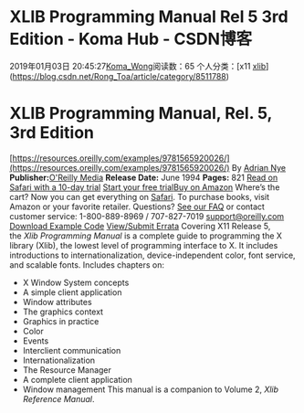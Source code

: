 # XLIB Programming Manual Rel 5 3rd Edition - Koma Hub - CSDN博客
2019年01月03日 20:45:27[Koma_Wong](https://me.csdn.net/Rong_Toa)阅读数：65
个人分类：[x11																[xlib](https://blog.csdn.net/Rong_Toa/article/category/8512049)](https://blog.csdn.net/Rong_Toa/article/category/8511788)
# XLIB Programming Manual, Rel. 5, 3rd Edition
[https://resources.oreilly.com/examples/9781565920026/](https://resources.oreilly.com/examples/9781565920026/)
By [Adrian Nye](http://www.oreillynet.com/pub/au/267)
**Publisher:**[O'Reilly Media](https://www.safaribooksonline.com/library/publisher/oreilly-media-inc/?utm_medium=referral&utm_campaign=publisher&utm_source=oreilly&utm_content=catalog&utm_content=catalog)
**Release Date:** June 1994
**Pages:** 821
[Read on Safari with a 10-day trial](https://www.safaribooksonline.com/library/view/xlib-programming-manual/9780596806187/?utm_medium=referral&utm_campaign=publisher&utm_source=oreilly&utm_content=buybox)
[Start your free trial](https://www.safaribooksonline.com/library/view/xlib-programming-manual/9780596806187/?utm_medium=referral&utm_campaign=publisher&utm_source=oreilly&utm_content=buybox)[Buy on Amazon](https://www.amazon.com/_/dp/1565920023?tag=oreilly20-20)
Where’s the cart? Now you can get everything on [Safari](https://www.safaribooksonline.com/?utm_medium=content&utm_source=oreilly.com&utm_campaign=lgen&utm_content=20170628+catalog+sidebar). To purchase books, visit Amazon or your favorite retailer. Questions? [See our FAQ](http://shop.oreilly.com/category/customer-service/faq.do) or contact customer service:
1-800-889-8969 / 707-827-7019
[support@oreilly.com](mailto:support@oreilly.com)
[Download Example Code](http://examples.oreilly.com/9781565920026/)
[View/Submit Errata](http://www.oreilly.com/catalog/errata.csp?isbn=9781565920026)
Covering X11 Release 5, the *Xlib Programming Manual* is a complete guide to programming the X library (Xlib), the lowest level of programming interface to X. It includes introductions to internationalization, device-independent color, font service, and scalable fonts. Includes chapters on:
- X Window System concepts
- A simple client application
- Window attributes
- The graphics context
- Graphics in practice
- Color
- Events
- Interclient communication
- Internationalization
- The Resource Manager
- A complete client application
- Window management
This manual is a companion to Volume 2, *Xlib Reference Manual*.
